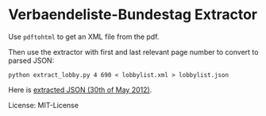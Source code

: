 Verbaendeliste-Bundestag Extractor
==================================

Use `pdftohtml` to get an XML file from the pdf.

Then use the extractor with first and last relevant page number to convert to parsed JSON:

	python extract_lobby.py 4 690 < lobbylist.xml > lobbylist.json

Here is [extracted JSON (30th of May 2012)](http://stefanwehrmeyer.com/projects/verbaendeliste/20120530.json).

License: MIT-License
